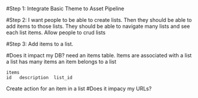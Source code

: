 #Step 1: Integrate Basic Theme to Asset Pipeline

#Step 2: I want people to be able to create lists. Then they should be able to add items to those lists. They should be able to navigate many lists and see each list items. Allow people to crud lists

#Step 3: Add items to a list.

  #Does it impact my DB? need an items table. Items are associated with a list
    a list has many items
    an item belongs to a list

    items
    id   description  list_id
  Create action for an item in a list
  #Does it impacy my URLs?
